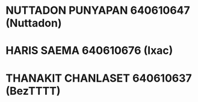 # NUTTADON PUNYAPAN 640610647 (Nuttadon)
# HARIS SAEMA 640610676 (Ixac)
# THANAKIT CHANLASET 640610637 (BezTTTT)

